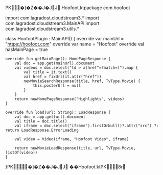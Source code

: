 PK     �]�Z��J�J  J  
   Hoofoot.ktpackage com.hoofoot

import com.lagradost.cloudstream3.*
import com.lagradost.cloudstream3.MainAPI
import com.lagradost.cloudstream3.utils.*

class HoofootPlugin : MainAPI() {
    override var mainUrl = "https://hoofoot.com"
    override var name = "Hoofoot"
    override val hasMainPage = true

    override fun getMainPage(): HomePageResponse {
        val doc = app.get(mainUrl).document
        val videos = doc.select("td > a[href^=?match=]").map {
            val title = it.text()
            val href = fixUrl(it.attr("href"))
            newMovieSearchResponse(title, href, TvType.Movie) {
                this.posterUrl = null
            }
        }
        return newHomePageResponse("Highlights", videos)
    }

    override fun load(url: String): LoadResponse {
        val doc = app.get(url).document
        val title = doc.title()
        val iframe = doc.select("iframe").firstOrNull()?.attr("src") ?: return LoadResponse.ErrorLoading

        val video = Video(iframe, "Hoofoot Video", iframe)

        return newMovieLoadResponse(title, url, TvType.Movie, listOf(video))
    }
}PK     �]�Z��J�J  J  
           ��    Hoofoot.ktPK      8   r    
